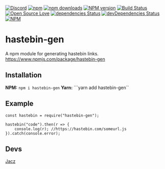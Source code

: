 [![Discord](https://discordapp.com/api/guilds/323779330033319941/embed.png)](https://discord.gg/J8AqH4A)
[![npm](https://img.shields.io/npm/v/npm.svg)](https://www.npmjs.com/package/hastebin-gen)
[![npm downloads](https://img.shields.io/npm/dt/hastebin-gen.svg?maxAge=3600)](https://www.npmjs.com/package/hastebin-gen)
[![NPM version](https://badge.fury.io/js/hastebin-gen.svg)](http://badge.fury.io/js/hastebin-gen)
[![Build Status](https://travis-ci.org/MrJacz/hastebin-gen.svg?branch=master)](https://travis-ci.org/MrJacz/hastebin-gen)
[![Open Source Love](https://badges.frapsoft.com/os/mit/mit.svg?v=102)](https://github.com/ellerbrock/open-source-badge/)
[![dependencies Status](https://david-dm.org/mrjacz/hastebin-gen/status.svg)](https://david-dm.org/mrjacz/hastebin-gen)
[![devDependencies Status](https://david-dm.org/mrjacz/hastebin-gen/dev-status.svg)](https://david-dm.org/mrjacz/hastebin-gen?type=dev)
[![NPM](https://nodei.co/npm/hastebin-gen.png?downloads=true&downloadRank=true&stars=true)](https://nodei.co/npm/hastebin-gen/)


# hastebin-gen
A npm module for generating hastebin links. 
https://www.npmjs.com/package/hastebin-gen

## Installation
**NPM:** ```npm i hastebin-gen```
**Yarn:** ```yarn add hastebin-gen``

## Example
```
const hastebin = require("hastebin-gen");

hastebin("code").then(r => {
    console.log(r); //https://hastebin.com/someurl.js
}).catch(console.error);
```

## Devs
[Jacz](https://github.com/MrJacz)
